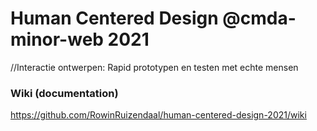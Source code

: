 # Human Centered Design @cmda-minor-web 2021
//Interactie ontwerpen: Rapid prototypen en testen met echte mensen


### Wiki (documentation)

https://github.com/RowinRuizendaal/human-centered-design-2021/wiki


